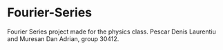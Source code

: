 # Fourier-Series
Fourier Series project made for the physics class.
Pescar Denis Laurentiu and Muresan Dan Adrian, group 30412.
